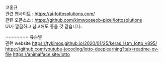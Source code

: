 
고홍규 <br>
관련 웹사이트 : https://ai-lottosolutions.com/ <br>
관련 오픈소스 : https://github.com/kimwooseob-pixel/lottosolutions <br>
UI가 깔끔하고 참고해도 좋을 것 같습니다. <br>

========
유승열<br>
관련 website
https://tykimos.github.io/2020/01/25/keras_lstm_lotto_v895/
https://github.com/youtube-jocoding/lotto-deeplearning?tab=readme-ov-file
https://animalface.site/lotto
